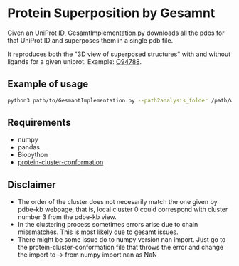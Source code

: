 # Protein Superposition by Gesamnt 
Given an UniProt ID, GesamtImplementation.py downloads all the pdbs for that UniProt ID and superposes them in a single pdb file. 

It reproduces both the "3D view of superposed structures" with and without ligands for a given uniprot. Example: [O94788](https://www.ebi.ac.uk/pdbe/pdbe-kb/proteins/O94788).

## Example of usage
```bash
python3 path/to/GesmantImplementation.py --path2analysis_folder /path/where/results/stored --uniprot_input O94788,034926
```

## Requirements 
- numpy
- pandas
- Biopython
- [protein-cluster-conformation](https://github.com/PDBeurope/protein-cluster-conformers)

## Disclaimer
- The order of the cluster does not necesarily match the one given by pdbe-kb webpage, that is, local cluster 0 could correspond with cluster number 3 from the pdbe-kb view.
- In the clustering process sometimes errors arise due to chain missmatches. This is most likely due to gesamt issues.
- There might be some issue do to numpy version nan import. Just go to the protein-cluster-conformation file that throws the error and change the import to -> from numpy import nan as NaN




